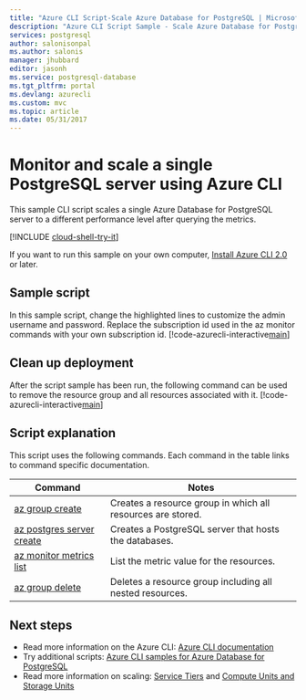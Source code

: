 ```yaml
---
title: "Azure CLI Script-Scale Azure Database for PostgreSQL | Microsoft Docs"
description: "Azure CLI Script Sample - Scale Azure Database for PostgreSQL server to a different performance level after querying the metrics."
services: postgresql
author: salonisonpal
ms.author: salonis
manager: jhubbard
editor: jasonh
ms.service: postgresql-database
ms.tgt_pltfrm: portal
ms.devlang: azurecli
ms.custom: mvc
ms.topic: article
ms.date: 05/31/2017
---
```

# Monitor and scale a single PostgreSQL server using Azure CLI
This sample CLI script scales a single Azure Database for PostgreSQL server to a different performance level after querying the metrics. 

[!INCLUDE [cloud-shell-try-it](../../../includes/cloud-shell-try-it.md)]

If you want to run this sample on your own computer, [Install Azure CLI 2.0]( /cli/azure/install-azure-cli) or later.

## Sample script
In this sample script, change the highlighted lines to customize the admin username and password. Replace the subscription id used in the az monitor commands with your own subscription id.
[!code-azurecli-interactive[main](../../../cli_scripts/postgresql/scale-postgresql-server/scale-postgresql-server.sh?highlight=15-16 "Create and scale Azure Database for PostgreSQL.")]

## Clean up deployment
After the script sample has been run, the following command can be used to remove the resource group and all resources associated with it.
[!code-azurecli-interactive[main](../../../cli_scripts/postgresql/scale-postgresql-server/delete-postgresql.sh "Delete the resource group.")]

## Script explanation
This script uses the following commands. Each command in the table links to command specific documentation.

| **Command** | **Notes** |
|---|---|
| [az group create](/cli/azure/group#create) | Creates a resource group in which all resources are stored. |
| [az postgres server create](/cli/azure/postgres/server#create) | Creates a PostgreSQL server that hosts the databases. |
| [az monitor metrics list](/cli/azure/monitor/metrics#list) | List the metric value for the resources. |
| [az group delete](/cli/azure/group#delete) | Deletes a resource group including all nested resources. |

## Next steps
- Read more information on the Azure CLI: [Azure CLI documentation](/cli/azure/overview)
- Try additional scripts: [Azure CLI samples for Azure Database for PostgreSQL](../sample-scripts-azure-cli.md)
- Read more information on scaling: [Service Tiers](../concepts-service-tiers.md) and [Compute Units and Storage Units](../concepts-compute-unit-and-storage.md)
